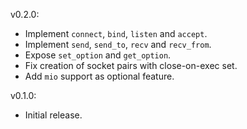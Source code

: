 v0.2.0:
  * Implement `connect`, `bind`, `listen` and `accept`.
  * Implement `send`, `send_to`, `recv` and `recv_from`.
  * Expose `set_option` and `get_option`.
  * Fix creation of socket pairs with close-on-exec set.
  * Add `mio` support as optional feature.

v0.1.0:
  * Initial release.
